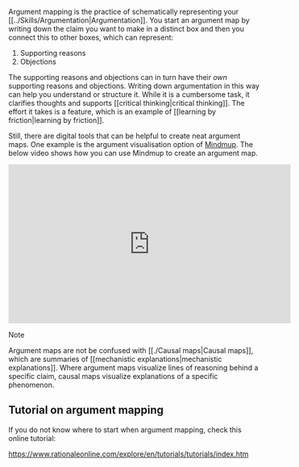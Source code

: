 Argument mapping is the practice of schematically representing your [[../Skills/Argumentation|Argumentation]]. You start an argument map by writing down the claim you want to make in a distinct box and then you connect this to other boxes, which can represent:

1. Supporting reasons
2. Objections

The supporting reasons and objections can in turn have their *own* supporting reasons and objections. Writing down argumentation in this way can help you understand or structure it. While it is a cumbersome task, it clarifies thoughts and supports [[critical thinking|critical thinking]]. The effort it takes is a feature, which is an example of [[learning by friction|learning by friction]].

Still, there are digital tools that can be helpful to create neat argument maps. One example is the argument visualisation option of [Mindmup](https://www.mindmup.com/tutorials/argument-visualization.html). The below video shows how you can use Mindmup to create an argument map.

<iframe width="560" height="315" src="https://www.youtube.com/embed/3l-lKu11cUI" title="YouTube video player" frameborder="0" allow="accelerometer; autoplay; clipboard-write; encrypted-media; gyroscope; picture-in-picture; web-share" allowfullscreen></iframe>

>[!note]
>Argument maps are not be confused with [[./Causal maps|Causal maps]], which are summaries of [[mechanistic explanations|mechanistic explanations]]. Where argument maps visualize lines of reasoning behind a specific claim, causal maps visualize explanations of a specific phenomenon.

## Tutorial on argument mapping

If you do not know where to start when argument mapping, check this online tutorial:

https://www.rationaleonline.com/explore/en/tutorials/tutorials/index.htm







